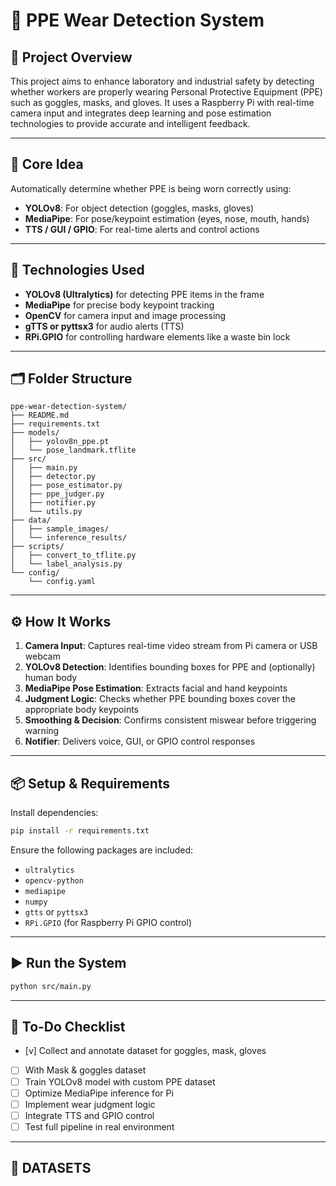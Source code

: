 # 🥽 PPE Wear Detection System

## 📘 Project Overview

This project aims to enhance laboratory and industrial safety by detecting whether workers are properly wearing Personal Protective Equipment (PPE) such as goggles, masks, and gloves. It uses a Raspberry Pi with real-time camera input and integrates deep learning and pose estimation technologies to provide accurate and intelligent feedback.

---

## 🧠 Core Idea

Automatically determine whether PPE is being worn correctly using:

* **YOLOv8**: For object detection (goggles, masks, gloves)
* **MediaPipe**: For pose/keypoint estimation (eyes, nose, mouth, hands)
* **TTS / GUI / GPIO**: For real-time alerts and control actions

---

## 🧩 Technologies Used

* **YOLOv8 (Ultralytics)** for detecting PPE items in the frame
* **MediaPipe** for precise body keypoint tracking
* **OpenCV** for camera input and image processing
* **gTTS or pyttsx3** for audio alerts (TTS)
* **RPi.GPIO** for controlling hardware elements like a waste bin lock

---

## 🗂️ Folder Structure

```plaintext
ppe-wear-detection-system/
├── README.md
├── requirements.txt
├── models/
│   ├── yolov8n_ppe.pt
│   └── pose_landmark.tflite
├── src/
│   ├── main.py
│   ├── detector.py
│   ├── pose_estimator.py
│   ├── ppe_judger.py
│   ├── notifier.py
│   └── utils.py
├── data/
│   ├── sample_images/
│   └── inference_results/
├── scripts/
│   ├── convert_to_tflite.py
│   └── label_analysis.py
└── config/
    └── config.yaml
```

---

## ⚙️ How It Works

1. **Camera Input**: Captures real-time video stream from Pi camera or USB webcam
2. **YOLOv8 Detection**: Identifies bounding boxes for PPE and (optionally) human body
3. **MediaPipe Pose Estimation**: Extracts facial and hand keypoints
4. **Judgment Logic**: Checks whether PPE bounding boxes cover the appropriate body keypoints
5. **Smoothing & Decision**: Confirms consistent miswear before triggering warning
6. **Notifier**: Delivers voice, GUI, or GPIO control responses

---

## 📦 Setup & Requirements

Install dependencies:

```bash
pip install -r requirements.txt
```

Ensure the following packages are included:

* `ultralytics`
* `opencv-python`
* `mediapipe`
* `numpy`
* `gtts` or `pyttsx3`
* `RPi.GPIO` (for Raspberry Pi GPIO control)

---

## ▶️ Run the System

```bash
python src/main.py
```

---

## 📌 To-Do Checklist

* [v] Collect and annotate dataset for goggles, mask, gloves
* [ ] With Mask & goggles dataset
* [ ] Train YOLOv8 model with custom PPE dataset
* [ ] Optimize MediaPipe inference for Pi
* [ ] Implement wear judgment logic
* [ ] Integrate TTS and GPIO control
* [ ] Test full pipeline in real environment

---


## 📂 DATASETS



